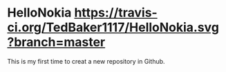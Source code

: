 # HelloNokia https://travis-ci.org/TedBaker1117/HelloNokia.svg?branch=master
This is my first time to creat a new repository in Github.
